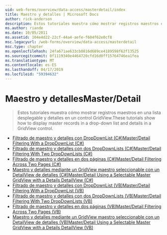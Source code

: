 ```yaml
---
uid: web-forms/overview/data-access/masterdetail/index
title: Maestro y detalles | Microsoft Docs
author: rick-anderson
description: Estos tutoriales muestra cómo mostrar registros maestros en una lista desplegable y detalles en un control GridView.
ms.author: riande
ms.date: 10/05/2011
ms.assetid: 104e4d22-22cf-44a4-aefe-f604f62e0cf8
msc.legacyurl: /web-forms/overview/data-access/masterdetail
msc.type: chapter
ms.openlocfilehash: 24fa671ae633cb0816d689ce4189598f62f13525
ms.sourcegitcommit: 0f1119340e4464720cfd16d0ff15764746ea1fea
ms.translationtype: MT
ms.contentlocale: es-ES
ms.lasthandoff: 04/17/2019
ms.locfileid: "59394632"
---
```

# <a name="masterdetail"></a><span data-ttu-id="dbae4-103">Maestro y detalles</span><span class="sxs-lookup"><span data-stu-id="dbae4-103">Master/Detail</span></span>

> <span data-ttu-id="dbae4-104">Estos tutoriales muestra cómo mostrar registros maestros en una lista desplegable y detalles en un control GridView.</span><span class="sxs-lookup"><span data-stu-id="dbae4-104">These tutorials show how to display master records in a drop-down list and details in a GridView control.</span></span>


- [<span data-ttu-id="dbae4-105">Filtrado de maestro y detalles con DropDownList (C#)</span><span class="sxs-lookup"><span data-stu-id="dbae4-105">Master/Detail Filtering With a DropDownList (C#)</span></span>](master-detail-filtering-with-a-dropdownlist-cs.md)
- [<span data-ttu-id="dbae4-106">Filtrado de maestro y detalles con dos DropDownLists (C#)</span><span class="sxs-lookup"><span data-stu-id="dbae4-106">Master/Detail Filtering With Two DropDownLists (C#)</span></span>](master-detail-filtering-with-two-dropdownlists-cs.md)
- [<span data-ttu-id="dbae4-107">Filtrado de maestro y detalles en dos páginas (C#)</span><span class="sxs-lookup"><span data-stu-id="dbae4-107">Master/Detail Filtering Across Two Pages (C#)</span></span>](master-detail-filtering-across-two-pages-cs.md)
- [<span data-ttu-id="dbae4-108">Maestro y detalles mediante un GridView maestro seleccionable con un DetailView de detalles (C#)</span><span class="sxs-lookup"><span data-stu-id="dbae4-108">Master/Detail Using a Selectable Master GridView with a Details DetailView (C#)</span></span>](master-detail-using-a-selectable-master-gridview-with-a-details-detailview-cs.md)
- [<span data-ttu-id="dbae4-109">Filtrado de maestro y detalles con DropDownList (VB)</span><span class="sxs-lookup"><span data-stu-id="dbae4-109">Master/Detail Filtering With a DropDownList (VB)</span></span>](master-detail-filtering-with-a-dropdownlist-vb.md)
- [<span data-ttu-id="dbae4-110">Filtrado de maestro y detalles con dos DropDownLists (VB)</span><span class="sxs-lookup"><span data-stu-id="dbae4-110">Master/Detail Filtering With Two DropDownLists (VB)</span></span>](master-detail-filtering-with-two-dropdownlists-vb.md)
- [<span data-ttu-id="dbae4-111">Filtrado de maestro y detalles en dos páginas (VB)</span><span class="sxs-lookup"><span data-stu-id="dbae4-111">Master/Detail Filtering Across Two Pages (VB)</span></span>](master-detail-filtering-across-two-pages-vb.md)
- [<span data-ttu-id="dbae4-112">Maestro y detalles mediante un GridView maestro seleccionable con un DetailView de detalles (VB)</span><span class="sxs-lookup"><span data-stu-id="dbae4-112">Master/Detail Using a Selectable Master GridView with a Details DetailView (VB)</span></span>](master-detail-using-a-selectable-master-gridview-with-a-details-detailview-vb.md)
